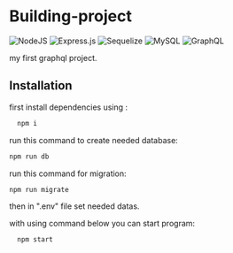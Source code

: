 
# Building-project

![NodeJS](https://img.shields.io/badge/node.js-6DA55F?style=for-the-badge&logo=node.js&logoColor=white)
![Express.js](https://img.shields.io/badge/express.js-%23404d59.svg?style=for-the-badge&logo=express&logoColor=%2361DAFB)
![Sequelize](https://img.shields.io/badge/Sequelize-52B0E7?style=for-the-badge&logo=Sequelize&logoColor=white)
![MySQL](https://img.shields.io/badge/mysql-4479A1.svg?style=for-the-badge&logo=mysql&logoColor=white)
![GraphQL](https://img.shields.io/badge/-GraphQL-E10098?style=for-the-badge&logo=graphql&logoColor=white)

my first graphql project.

## Installation

first install dependencies using :

```bash
  npm i
```

run this command to create needed database:
```bash
npm run db
```

run this command for migration:
```bash
npm run migrate
```

then in ".env" file set needed datas. 

with using command below you can start program:
```bash
  npm start
```
